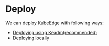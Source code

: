 # Deploy

We can deploy KubeEdge with following ways:

- [Deploying using Keadm(recommended)](deploy/keadm.md)
- [Deploying locally](deploy/local.md)
